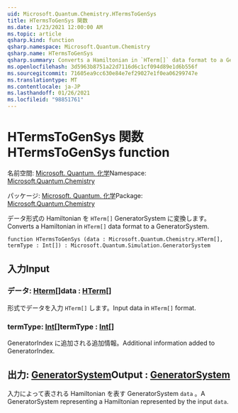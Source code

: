 ```yaml
---
uid: Microsoft.Quantum.Chemistry.HTermsToGenSys
title: HTermsToGenSys 関数
ms.date: 1/23/2021 12:00:00 AM
ms.topic: article
qsharp.kind: function
qsharp.namespace: Microsoft.Quantum.Chemistry
qsharp.name: HTermsToGenSys
qsharp.summary: Converts a Hamiltonian in `HTerm[]` data format to a GeneratorSystem.
ms.openlocfilehash: 3d5963b8751a22d7116d6c1cf094d89e1d6b556f
ms.sourcegitcommit: 71605ea9cc630e84e7ef29027e1f0ea06299747e
ms.translationtype: MT
ms.contentlocale: ja-JP
ms.lasthandoff: 01/26/2021
ms.locfileid: "98851761"
---
```

# <a name="htermstogensys-function"></a><span data-ttu-id="90f53-102">HTermsToGenSys 関数</span><span class="sxs-lookup"><span data-stu-id="90f53-102">HTermsToGenSys function</span></span>

<span data-ttu-id="90f53-103">名前空間: [Microsoft. Quantum. 化学](xref:Microsoft.Quantum.Chemistry)</span><span class="sxs-lookup"><span data-stu-id="90f53-103">Namespace: [Microsoft.Quantum.Chemistry](xref:Microsoft.Quantum.Chemistry)</span></span>

<span data-ttu-id="90f53-104">パッケージ: [Microsoft. Quantum. 化学](https://nuget.org/packages/Microsoft.Quantum.Chemistry)</span><span class="sxs-lookup"><span data-stu-id="90f53-104">Package: [Microsoft.Quantum.Chemistry](https://nuget.org/packages/Microsoft.Quantum.Chemistry)</span></span>


<span data-ttu-id="90f53-105">データ形式の Hamiltonian を `HTerm[]` GeneratorSystem に変換します。</span><span class="sxs-lookup"><span data-stu-id="90f53-105">Converts a Hamiltonian in `HTerm[]` data format to a GeneratorSystem.</span></span>

```qsharp
function HTermsToGenSys (data : Microsoft.Quantum.Chemistry.HTerm[], termType : Int[]) : Microsoft.Quantum.Simulation.GeneratorSystem
```


## <a name="input"></a><span data-ttu-id="90f53-106">入力</span><span class="sxs-lookup"><span data-stu-id="90f53-106">Input</span></span>

### <a name="data--hterm"></a><span data-ttu-id="90f53-107">データ: [Hterm](xref:Microsoft.Quantum.Chemistry.HTerm)[]</span><span class="sxs-lookup"><span data-stu-id="90f53-107">data : [HTerm](xref:Microsoft.Quantum.Chemistry.HTerm)[]</span></span>

<span data-ttu-id="90f53-108">形式でデータを入力 `HTerm[]` します。</span><span class="sxs-lookup"><span data-stu-id="90f53-108">Input data in `HTerm[]` format.</span></span>


### <a name="termtype--int"></a><span data-ttu-id="90f53-109">termType: [Int](xref:microsoft.quantum.lang-ref.int)[]</span><span class="sxs-lookup"><span data-stu-id="90f53-109">termType : [Int](xref:microsoft.quantum.lang-ref.int)[]</span></span>

<span data-ttu-id="90f53-110">GeneratorIndex に追加される追加情報。</span><span class="sxs-lookup"><span data-stu-id="90f53-110">Additional information added to GeneratorIndex.</span></span>



## <a name="output--generatorsystem"></a><span data-ttu-id="90f53-111">出力: [GeneratorSystem](xref:Microsoft.Quantum.Simulation.GeneratorSystem)</span><span class="sxs-lookup"><span data-stu-id="90f53-111">Output : [GeneratorSystem](xref:Microsoft.Quantum.Simulation.GeneratorSystem)</span></span>

<span data-ttu-id="90f53-112">入力によって表される Hamiltonian を表す GeneratorSystem `data` 。</span><span class="sxs-lookup"><span data-stu-id="90f53-112">A GeneratorSystem representing a Hamiltonian represented by the input `data`.</span></span>